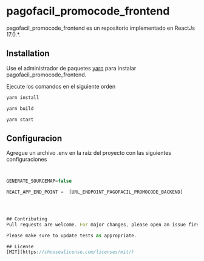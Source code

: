 # pagofacil_promocode_frontend

pagofacil_promocode_frontend es un repositorio implementado en ReactJs 17.0.*.

## Installation

Use el administrador de paquetes  [yarn](https://yarnpkg.com/getting-started/install) para instalar pagofacil_promocode_frontend.


Ejecute los comandos en el siguiente orden
```bash
yarn install
```

```bash
yarn build
```

```bash
yarn start
```
## Configuracion

Agregue un archivo .env en la raíz del proyecto con las siguientes configuraciones

```javascript


GENERATE_SOURCEMAP=false

REACT_APP_END_POINT =  [URL_ENDPOINT_PAGOFACIL_PROMOCODE_BACKEND]




## Contributing
Pull requests are welcome. For major changes, please open an issue first to discuss what you would like to change.

Please make sure to update tests as appropriate.

## License
[MIT](https://choosealicense.com/licenses/mit/)
